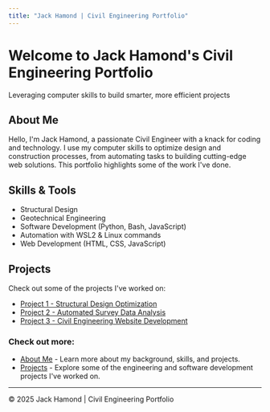 ```yaml
---
title: "Jack Hamond | Civil Engineering Portfolio"
---
```


# Welcome to Jack Hamond's Civil Engineering Portfolio

Leveraging computer skills to build smarter, more efficient projects

## About Me

Hello, I'm Jack Hamond, a passionate Civil Engineer with a knack for coding and technology. I use my computer skills to optimize design and construction processes, from automating tasks to building cutting-edge web solutions. This portfolio highlights some of the work I've done.

## Skills & Tools

- Structural Design
- Geotechnical Engineering
- Software Development (Python, Bash, JavaScript)
- Automation with WSL2 & Linux commands
- Web Development (HTML, CSS, JavaScript)

## Projects

Check out some of the projects I've worked on:

- [Project 1 - Structural Design Optimization](#)
- [Project 2 - Automated Survey Data Analysis](#)
- [Project 3 - Civil Engineering Website Development](#)

### Check out more:
- [About Me](/about/) - Learn more about my background, skills, and projects.
- [Projects](/projects/) - Explore some of the engineering and software development projects I've worked on.

---

&copy; 2025 Jack Hamond | Civil Engineering Portfolio
